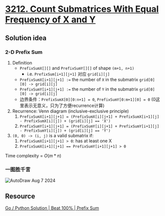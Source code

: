# [3212. Count Submatrices With Equal Frequency of X and Y](https://leetcode.com/problems/count-submatrices-with-equal-frequency-of-x-and-y/description/)

## Solution idea
### 2-D Prefix Sum
1. Definition
    * `PrefixSumX[][]` and `PrefixSumY[][]` of shape `(m+1, n+1)`
        * i.e. `PrefixSum[i+1][j+1]` 对应 `grid[i][j]`
    * `PrefixSumX[i+1][j+1] :=` the number of `X` in the submatrix `grid[0][0] -> grid[i][j]`
    * `PrefixSumY[i+1][j+1] :=` the number of `Y` in the submatrix `grid[0][0] -> grid[i][j]`
    * 边界条件：`PrefixSumX[0][0:n+1] = 0`, `PrefixSumY[0:m+1][0] = 0` (0这里表示无意义，只为了方便recurrence计算)
2.  Recurrence: Venn diagram (inclusive-exclusive principle)
    1. `PrefixSumX[i+1][j+1] = (PrefixSumX[i][j+1] + PrefixSumX[i+1][j] - PrefixSumX[i][j]) + (grid[i][j] == 'X')`
    2. `PrefixSumY[i+1][j+1] = (PrefixSumY[i][j+1] + PrefixSumY[i+1][j] - PrefixSumY[i][j]) + (grid[i][j] == 'Y')`
3. `(0, 0) -> (i, j)` is a valid submatrix if:
    1. `PrefixSumX[i+1][j+1] > 0`: has at least one X
    2. `PrefixSumX[i+1][j+1] == PrefixSumY[i+1][j+1] > 0`

Time complexity = $O(m*n)$

### 一图胜千言
![AutoDraw Aug 7 2024](https://github.com/szhou12/leetcode-go/assets/35708194/5aea912c-1229-4805-b518-de03626afc1f)


## Resource
[Go / Python Solution | Beat 100% | Prefix Sum](https://leetcode.com/problems/count-submatrices-with-equal-frequency-of-x-and-y/solutions/5433966/go-python-solution-beat-100-prefix-sum/)
